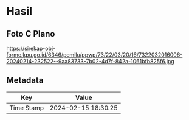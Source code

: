 # Hasil

## Foto C Plano

https://sirekap-obj-formc.kpu.go.id/6346/pemilu/ppwp/73/22/03/20/16/7322032016006-20240214-232522--9aa83733-7b02-4d7f-842a-1061bfb825f6.jpg


## Metadata

| Key        | Value               |
| ---------- | ------------------- |
| Time Stamp | 2024-02-15 18:30:25 |



